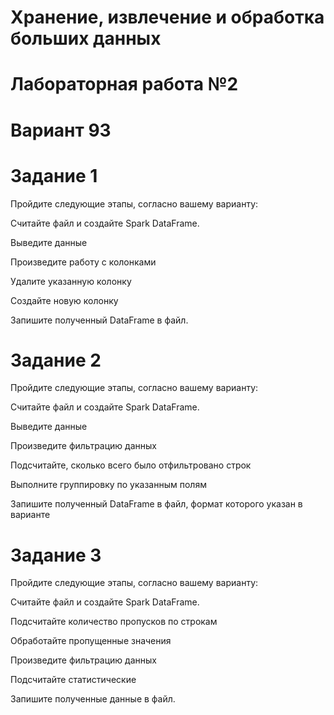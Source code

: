 # Хранение, извлечение и обработка больших данных
# Лабораторная работа №2
# Вариант 93

# Задание 1

Пройдите следующие этапы, согласно вашему варианту:

Считайте файл и создайте Spark DataFrame.

Выведите данные

Произведите работу с колонками

Удалите указанную колонку

Создайте новую колонку

Запишите полученный DataFrame в файл.

# Задание 2

Пройдите следующие этапы, согласно вашему варианту:

Считайте файл и создайте Spark DataFrame.

Выведите данные

Произведите фильтрацию данных

Подсчитайте, сколько всего было отфильтровано строк

Выполните группировку по указанным полям

Запишите полученный DataFrame в файл, формат которого указан в варианте

# Задание 3

Пройдите следующие этапы, согласно вашему варианту:

Считайте файл и создайте Spark DataFrame.

Подсчитайте количество пропусков по строкам

Обработайте пропущенные значения

Произведите фильтрацию данных

Подсчитайте статистические

Запишите полученные данные в файл.
